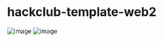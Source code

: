 # hackclub-template-web2


![image](https://github.com/user-attachments/assets/0187c9c4-4788-4cbb-81ed-d2b76806f867)
![image](https://github.com/user-attachments/assets/4cc0c24a-dbc9-432a-ac24-c6d7d4144ac3)
